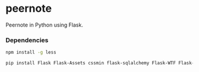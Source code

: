 peernote
========

Peernote in Python using Flask.

### Dependencies

```bash
npm install -g less

pip install Flask Flask-Assets cssmin flask-sqlalchemy Flask-WTF Flask-Gravatar boto psycopg2 docx lxml PIL mailchimp mandrill
```
